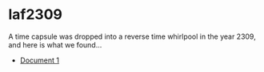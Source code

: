 # laf2309

A time capsule was dropped into a reverse time whirlpool in the year 2309, and here is what we found...

  * [Document 1](d1.md)
